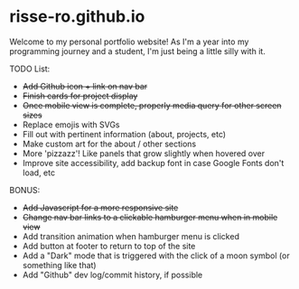 # risse-ro.github.io
Welcome to my personal portfolio website! As I'm a year into my programming journey and a student, I'm just being a little silly with it.

 TODO List:
 - ~~Add Github icon + link on nav bar~~
 - ~~Finish cards for project display~~
 - ~~Once mobile view is complete, properly media query for other screen sizes~~
 - Replace emojis with SVGs
 - Fill out with pertinent information (about, projects, etc)
 - Make custom art for the about / other sections
 - More 'pizzazz'! Like panels that grow slightly when hovered over
 - Improve site accessibility, add backup font in case Google Fonts don't load, etc

 BONUS:
 - ~~Add Javascript for a more responsive site~~
 - ~~Change nav bar links to a clickable hamburger menu when in mobile view~~
 - Add transition animation when hamburger menu is clicked
 - Add button at footer to return to top of the site
 - Add a "Dark" mode that is triggered with the click of a moon symbol (or something like that)
 - Add "Github" dev log/commit history, if possible
